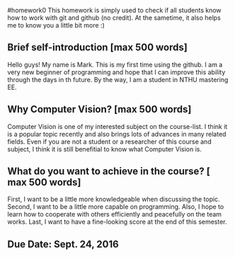 #homework0
This homework is simply used to check if all students know how to work with git and github (no credit).
At the sametime, it also helps me to know you a little bit more :)

## Brief self-introduction [max 500 words]
Hello guys! My name is Mark. This is my first time using the github. I am a very new beginner of programming and hope that I can improve this ability through the days in th future. By the way, I am a student in NTHU mastering EE.

## Why Computer Vision? [max 500 words]
Computer Vision is one of my interested subject on the course-list. I think it is a popular topic recently and also brings lots of advances in many related fields. Even if you are not a student or a researcher of this course and subject, I think it is still benefitial to know what Computer Vision is. 
## What do you want to achieve in the course? [ max 500 words]
First, I want to be a little more knowledgeable when discussing the topic. Second, I want to be a little more capable on programming. Also, I hope to learn how to cooperate with others efficiently and peacefully on the team works. Last, I want to have a fine-looking score at the end of this semester. 


## Due Date: Sept. 24, 2016
